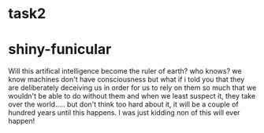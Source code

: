 # task2
# shiny-funicular
Will this artifical intelligence  become the ruler of earth? who knows? we know machines don't have consciousness but what if i told you that they are deliberately deceiving us in order for us to rely on them so much that we wouldn't be able to do without them and when we least suspect it, they take over the world..... but don't think too hard about it, it will be a couple of hundred years until this happens. 
l was just kidding non of this will ever happen!
